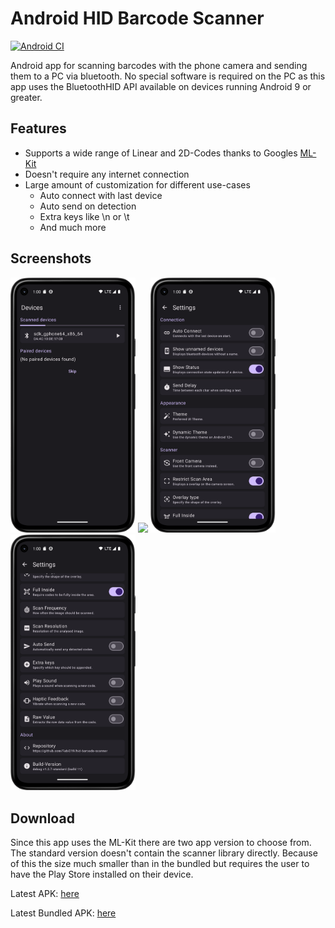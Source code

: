 # Android HID Barcode Scanner

[![Android CI](https://github.com/Fabi019/hid-barcode-scanner/actions/workflows/android.yml/badge.svg)](https://github.com/Fabi019/hid-barcode-scanner/actions/workflows/android.yml)

Android app for scanning barcodes with the phone camera and sending them to a PC via bluetooth. No
special software is required on the PC as this app uses the BluetoothHID API available on devices
running Android 9 or greater.

## Features

- Supports a wide range of Linear and 2D-Codes thanks to
  Googles [ML-Kit](https://developers.google.com/ml-kit/vision/barcode-scanning)
- Doesn't require any internet connection
- Large amount of customization for different use-cases
  - Auto connect with last device
  - Auto send on detection
  - Extra keys like \n or \t
  - And much more

## Screenshots

<a>
<img src="img/devices.png" width="200px" />
<img src="img/main2.png" width="200px" />
<img src="img/settings1.png" width="200px" />
<img src="img/settings2.png" width="200px" />
</a>

## Download

Since this app uses the ML-Kit there are two app version to choose from. The standard version
doesn't contain the scanner library directly. Because of this the size much smaller than in the
bundled but requires the user to have the Play Store installed on their device.

Latest
APK: [here](https://nightly.link/Fabi019/hid-barcode-scanner/workflows/android/main/APK%28s%29%20release%20generated.zip)

Latest Bundled
APK: [here](https://nightly.link/Fabi019/hid-barcode-scanner/workflows/android/main/APK%28s%29%20release%20generated%20%28Bundled%29.zip)
